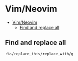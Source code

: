 # Vim/Neovim
<!--ts-->
* [Vim/Neovim](vim.md#vimneovim)
   * [Find and replace all](vim.md#find-and-replace-all)

<!-- Added by: runner, at: Sat Jan 29 08:02:47 UTC 2022 -->

<!--te-->

## Find and replace all
```vim
:%s/replace_this/replace_with/g
```
